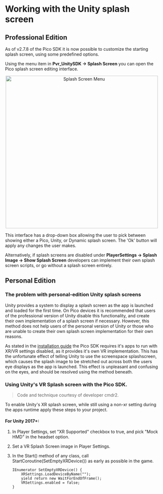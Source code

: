# Working with the Unity splash screen

## Professional Edition

As of v2.7.8 of the Pico SDK it is now possible to customize the starting splash screen, using some predefined options. 

Using the menu item in **Pvr_UnitySDK -> Splash Screen** you can open the Pico splash screen editing interface.

<p align="center">
  <img alt="Splash Screen Menu" width="500px" src="/docs/assets/SplashScreenPVR.png">
</p>

This interface has a drop-down box allowing the user to pick between showing either a Pico, Unity, or Dynamic splash screen. The 'Ok' button will apply any changes the user makes.

Alternatively, if splash screens are disabled under **PlayerSettings -> Splash Image -> Show Splash Screen** developers can implement their own splash screen scripts, or go without a splash screen entirely.

## Personal Edition

### The problem with personal-edition Unity splash screens

Unity provides a system to display a splash screen as the app is launched and loaded for the first time. On Pico devices it is recommended that users of the professional version of Unity disable this functionality, and create their own implementation of a splash screen if necessary. However, this method does not help users of the personal version of Unity or those who are unable to create their own splash screen implementation for their own reasons.

As stated in the [installation guide](/docs/pico-vr-unity-sdk-installation.md) the Pico SDK requires it's apps to run with XR/VR settings disabled, as it provides it's own VR implementation. This has the unfortunate effect of telling Unity to use the screenspace splashscreen, which causes the splash image to be stretched out across both the users eye displays as the app is launched. This effect is unpleasant and confusing on the eyes, and should be resolved using the method beneath.

### Using Unity's VR Splash screen with the Pico SDK.

> Code and technique courtesy of developer cmdr2.

To enable Unity's XR splash screen, while still using a non-xr setting during the apps runtime apply these steps to your project.

#### For Unity 2017+:
1.  In Player Settings, set "XR Supported" checkbox to true, and pick "Mock HMD" in the headset option.
2.  Set a VR Splash Screen image in Player Settings.
3.  In the Start() method of any class, call StartCoroutine(SetEmptyXRDevice()) as early as possible in the game.

        IEnumerator SetEmptyXRDevice() {
            XRSettings.LoadDeviceByName("");
            yield return new WaitForEndOfFrame();
            VRSettings.enabled = false;
        }
